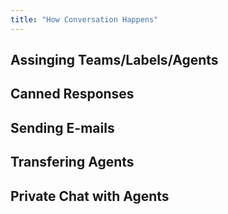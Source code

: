 ```yaml
---
title: "How Conversation Happens"
---
```

## Assinging Teams/Labels/Agents
## Canned Responses
## Sending E-mails
## Transfering Agents
## Private Chat with Agents


  


